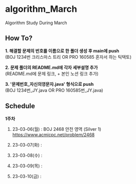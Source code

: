 # algorithm_March
Algorithm Study During March

How To?
-------
**1. 해결할 문제의 번호를 이름으로 한 폴더 생성 후 main에 push**   
(BOJ 1234번 크리스마스 트리 OR PRO 160585 혼자서 하는 틱택토)   

**2. 문제 폴더의 README.md에 각자 세부설명 추가**   
(README.md에 문제 링크, + 본인 노션 링크 추가)   

**3. '문제번호_자신의영문자.java' 형식으로 push**   
(BOJ 1234번_JY.java OR PRO 160585번_JY.java)   



Schedule   
------------   
**1주차**    
1. 23-03-06(월) : BOJ 2468 안전 영역 (Silver 1)   
https://www.acmicpc.net/problem/2468   
   
2. 23-03-07(화) :    
   
   
3. 23-03-08(수) :   
   
   
4. 23-03-09(목) :   
   
    
5. 23-03-10(금) :    
   
   
